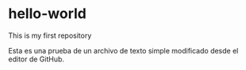 # hello-world
This is my first repository

Esta es una prueba de un archivo de texto simple modificado desde el editor de GitHub.
